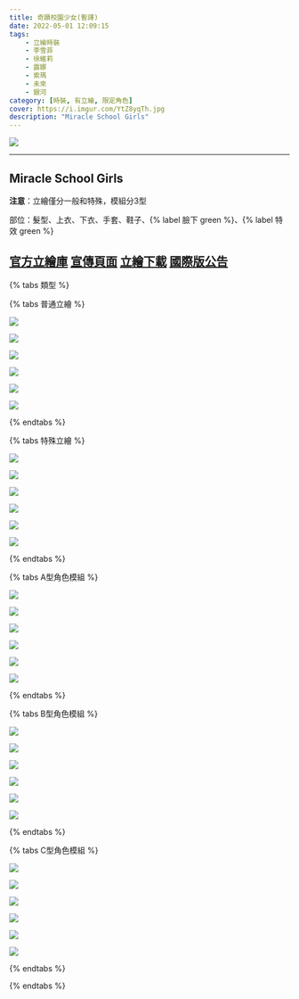 ```yaml
---
title: 奇蹟校園少女(暫譯)
date: 2022-05-01 12:09:15
tags:
    - 立繪時裝
    - 李雪菲
    - 徐維莉
    - 露娜
    - 索瑪
    - 未來
    - 銀河
category: [時裝, 有立繪, 限定角色]
cover: https://i.imgur.com/YtZ8yqTh.jpg
description: "Miracle School Girls"
---
```


![](https://file.nexon.com/NxFile/download/FileDownloader.aspx?oidFile=4908967578593929082)

---
## Miracle School Girls

**注意**：立繪僅分一般和特殊，模組分3型

部位：髮型、上衣、下衣、手套、鞋子、{% label 臉下 green %}、{% label 特效 green %}

[官方立繪庫](https://closers.nexon.com/Pds/FanSiteKit)
[宣傳頁面](https://closers.nexon.com/events2022/0324/costume)
[立繪下載](https://closers.vod.nexoncdn.co.kr/site/fansitekit/Closers_FansiteKit_miracleSchoolGirls_220324.zip)
[國際版公告](https://www.closersonline.com/naddic_news/20221123-miracle-school-girls-vow-of-love-nocturnal-x/)
---

{% tabs 類型 %}
<!-- tab <font color=#6495ED><b>普通立繪</b></font>-->
{% tabs 普通立繪 %}
<!-- tab 李雪菲(Seulbi)-->
[![](https://i.imgur.com/RacmV3lh.jpg)](https://i.imgur.com/RacmV3l.jpg)
<!-- endtab -->
<!-- tab 徐維莉(Yuri)-->
[![](https://i.imgur.com/XR64Vjjh.jpg)](https://i.imgur.com/XR64Vjj.jpg)
<!-- endtab -->
<!-- tab 露娜(Luna)-->
[![](https://i.imgur.com/7Ni1iPzh.jpg)](https://i.imgur.com/7Ni1iPz.jpg)
<!-- endtab -->
<!-- tab 索瑪(Soma)-->
[![](https://i.imgur.com/UTTlillh.jpg)](https://i.imgur.com/UTTlill.jpg)
<!-- endtab -->
<!-- tab 未來(Mirae)-->
[![](https://i.imgur.com/tIXEhSkh.jpg)](https://i.imgur.com/tIXEhSk.jpg)
<!-- endtab -->
<!-- tab 銀河(Eunha)-->
[![](https://i.imgur.com/JECKTteh.jpg)](https://i.imgur.com/JECKTte.jpg)
<!-- endtab -->
{% endtabs %}
<!-- endtab -->

<!-- tab <font color=#DE3163><b>特殊立繪</b></font>-->
{% tabs 特殊立繪 %}
<!-- tab 李雪菲(Seulbi)-->
[![](https://i.imgur.com/T4gVvX4h.jpg)](https://i.imgur.com/T4gVvX4.jpg)
<!-- endtab -->
<!-- tab 徐維莉(Yuri)-->
[![](https://i.imgur.com/Z1njl5Th.jpg)](https://i.imgur.com/Z1njl5T.jpg)
<!-- endtab -->
<!-- tab 露娜(Luna)-->
[![](https://i.imgur.com/8zWMQaXh.jpg)](https://i.imgur.com/8zWMQaX.jpg)
<!-- endtab -->
<!-- tab 索瑪(Soma)-->
[![](https://i.imgur.com/108bMiHh.jpg)](https://i.imgur.com/108bMiH.jpg)
<!-- endtab -->
<!-- tab 未來(Mirae)-->
[![](https://i.imgur.com/ASMxWNhh.jpg)](https://i.imgur.com/ASMxWNh.jpg)
<!-- endtab -->
<!-- tab 銀河(Eunha)-->
[![](https://i.imgur.com/btx9YBAh.jpg)](https://i.imgur.com/btx9YBA.jpg)
<!-- endtab -->
{% endtabs %}
<!-- endtab -->

<!-- tab 模組A型-->
{% tabs A型角色模組 %}
<!-- tab 李雪菲(Seulbi)-->
[![](https://i.imgur.com/xetdpD2h.png)](https://i.imgur.com/xetdpD2.png)
<!-- endtab -->
<!-- tab 徐維莉(Yuri)-->
[![](https://i.imgur.com/80DzftVh.png)](https://i.imgur.com/80DzftV.png)
<!-- endtab -->
<!-- tab 露娜(Luna)-->
[![](https://i.imgur.com/rI5VzLEh.png)](https://i.imgur.com/rI5VzLE.png)
<!-- endtab -->
<!-- tab 索瑪(Soma)-->
[![](https://i.imgur.com/e2yrw3Zh.png)](https://i.imgur.com/e2yrw3Z.png)
<!-- endtab -->
<!-- tab 未來(Mirae)-->
[![](https://i.imgur.com/ockGTqgh.png)](https://i.imgur.com/ockGTqg.png)
<!-- endtab -->
<!-- tab 銀河(Eunha)-->
[![](https://i.imgur.com/FsuyKGQh.png)](https://i.imgur.com/FsuyKGQ.png)
<!-- endtab -->
{% endtabs %}
<!-- endtab -->

<!-- tab 模組B型-->
{% tabs B型角色模組 %}
<!-- tab 李雪菲(Seulbi)-->
[![](https://i.imgur.com/kbXo2rih.png)](https://i.imgur.com/kbXo2ri.png)
<!-- endtab -->
<!-- tab 徐維莉(Yuri)-->
[![](https://i.imgur.com/vXgEqqhh.png)](https://i.imgur.com/vXgEqqh.png)
<!-- endtab -->
<!-- tab 露娜(Luna)-->
[![](https://i.imgur.com/2RUXNnIh.png)](https://i.imgur.com/2RUXNnI.png)
<!-- endtab -->
<!-- tab 索瑪(Soma)-->
[![](https://i.imgur.com/UegtoiYh.png)](https://i.imgur.com/UegtoiY.png)
<!-- endtab -->
<!-- tab 未來(Mirae)-->
[![](https://i.imgur.com/lWZiFSmh.png)](https://i.imgur.com/lWZiFSm.png)
<!-- endtab -->
<!-- tab 銀河(Eunha)-->
[![](https://i.imgur.com/Y5LFwaOh.png)](https://i.imgur.com/Y5LFwaO.png)
<!-- endtab -->
{% endtabs %}
<!-- endtab -->

<!-- tab 模組C型-->
{% tabs C型角色模組 %}
<!-- tab 李雪菲(Seulbi)-->
[![](https://i.imgur.com/8dCRfvTh.png)](https://i.imgur.com/8dCRfvT.png)
<!-- endtab -->
<!-- tab 徐維莉(Yuri)-->
[![](https://i.imgur.com/S2gS9Qzh.png)](https://i.imgur.com/S2gS9Qz.png)
<!-- endtab -->
<!-- tab 露娜(Luna)-->
[![](https://i.imgur.com/Lv38Q7Oh.png)](https://i.imgur.com/Lv38Q7O.png)
<!-- endtab -->
<!-- tab 索瑪(Soma)-->
[![](https://i.imgur.com/fmP5CyNh.png)](https://i.imgur.com/fmP5CyN.png)
<!-- endtab -->
<!-- tab 未來(Mirae)-->
[![](https://i.imgur.com/g4iV0TNh.png)](https://i.imgur.com/g4iV0TN.png)
<!-- endtab -->
<!-- tab 銀河(Eunha)-->
[![](https://i.imgur.com/99rqskAh.png)](https://i.imgur.com/99rqskA.png)
<!-- endtab -->
{% endtabs %}
<!-- endtab -->

{% endtabs %}